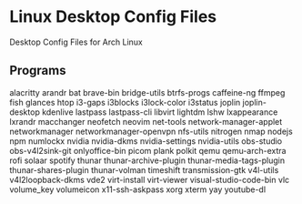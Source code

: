 # Linux Desktop Config Files

Desktop Config Files for Arch Linux

## Programs
alacritty
arandr
bat
brave-bin
bridge-utils
btrfs-progs
caffeine-ng
ffmpeg
fish
glances
htop
i3-gaps
i3blocks
i3lock-color
i3status
joplin
joplin-desktop
kdenlive
lastpass
lastpass-cli
libvirt
lightdm
lshw
lxappearance
lxrandr
macchanger
neofetch
neovim
net-tools
network-manager-applet
networkmanager
networkmanager-openvpn
nfs-utils
nitrogen
nmap
nodejs
npm
numlockx
nvidia
nvidia-dkms
nvidia-settings
nvidia-utils
obs-studio
obs-v4l2sink-git
onlyoffice-bin
picom
plank
polkit
qemu
qemu-arch-extra
rofi
solaar
spotify
thunar
thunar-archive-plugin
thunar-media-tags-plugin
thunar-shares-plugin
thunar-volman
timeshift
transmission-gtk
v4l-utils
v4l2loopback-dkms
vde2
virt-install
virt-viewer
visual-studio-code-bin
vlc
volume_key
volumeicon
x11-ssh-askpass
xorg
xterm
yay
youtube-dl
